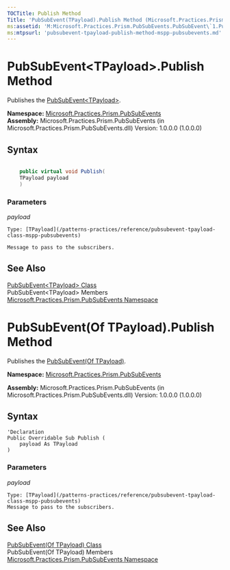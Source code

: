 ```yaml
---
TOCTitle: Publish Method
Title: 'PubSubEvent(TPayload).Publish Method (Microsoft.Practices.Prism.PubSubEvents)'
ms:assetid: 'M:Microsoft.Practices.Prism.PubSubEvents.PubSubEvent\`1.Publish(\`0)'
ms:mtpsurl: 'pubsubevent-tpayload-publish-method-mspp-pubsubevents.md'
---
```


# PubSubEvent&lt;TPayload&gt;.Publish Method

Publishes the [PubSubEvent&lt;TPayload&gt;](/patterns-practices/reference/pubsubevent-tpayload-class-mspp-pubsubevents).

**Namespace:** [Microsoft.Practices.Prism.PubSubEvents](/patterns-practices/reference/mspp-pubsubevents-namespace)  
**Assembly:** Microsoft.Practices.Prism.PubSubEvents (in Microsoft.Practices.Prism.PubSubEvents.dll) Version: 1.0.0.0 (1.0.0.0)

## Syntax

```C#

	public virtual void Publish(
	TPayload payload
	)

```

### Parameters

*payload*
	
	Type: [TPayload](/patterns-practices/reference/pubsubevent-tpayload-class-mspp-pubsubevents)
	
	Message to pass to the subscribers.

## See Also

[PubSubEvent&lt;TPayload&gt; Class](/patterns-practices/reference/pubsubevent-tpayload-class-mspp-pubsubevents)  
PubSubEvent&lt;TPayload&gt; Members  
[Microsoft.Practices.Prism.PubSubEvents Namespace](/patterns-practices/reference/mspp-pubsubevents-namespace)  

# PubSubEvent(Of TPayload).Publish Method

Publishes the [PubSubEvent(Of TPayload)](/patterns-practices/reference/pubsubevent-tpayload-class-mspp-pubsubevents).

**Namespace:** [Microsoft.Practices.Prism.PubSubEvents](/patterns-practices/reference/mspp-pubsubevents-namespace)

**Assembly:** Microsoft.Practices.Prism.PubSubEvents (in Microsoft.Practices.Prism.PubSubEvents.dll) Version: 1.0.0.0 (1.0.0.0)

## Syntax

```VB
'Declaration
Public Overridable Sub Publish ( 
	payload As TPayload
)
```
### Parameters
*payload*

	Type: [TPayload](/patterns-practices/reference/pubsubevent-tpayload-class-mspp-pubsubevents)
	Message to pass to the subscribers.

## See Also

[PubSubEvent(Of TPayload) Class](/patterns-practices/reference/pubsubevent-tpayload-class-mspp-pubsubevents)  
PubSubEvent(Of TPayload) Members  
[Microsoft.Practices.Prism.PubSubEvents Namespace](/patterns-practices/reference/mspp-pubsubevents-namespace)  